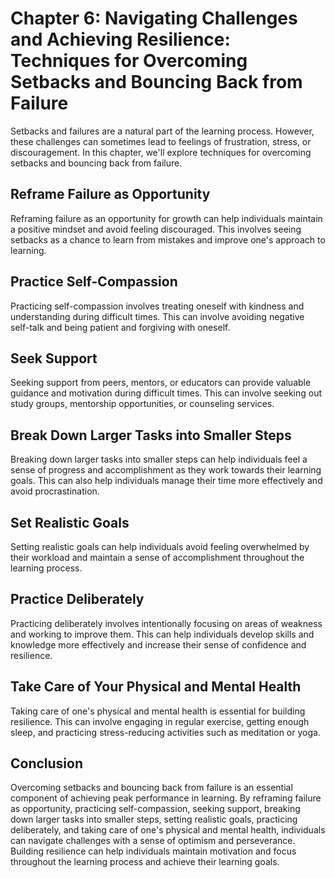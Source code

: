 Chapter 6: Navigating Challenges and Achieving Resilience: Techniques for Overcoming Setbacks and Bouncing Back from Failure
============================================================================================================================

Setbacks and failures are a natural part of the learning process. However, these challenges can sometimes lead to feelings of frustration, stress, or discouragement. In this chapter, we'll explore techniques for overcoming setbacks and bouncing back from failure.

Reframe Failure as Opportunity
------------------------------

Reframing failure as an opportunity for growth can help individuals maintain a positive mindset and avoid feeling discouraged. This involves seeing setbacks as a chance to learn from mistakes and improve one's approach to learning.

Practice Self-Compassion
------------------------

Practicing self-compassion involves treating oneself with kindness and understanding during difficult times. This can involve avoiding negative self-talk and being patient and forgiving with oneself.

Seek Support
------------

Seeking support from peers, mentors, or educators can provide valuable guidance and motivation during difficult times. This can involve seeking out study groups, mentorship opportunities, or counseling services.

Break Down Larger Tasks into Smaller Steps
------------------------------------------

Breaking down larger tasks into smaller steps can help individuals feel a sense of progress and accomplishment as they work towards their learning goals. This can also help individuals manage their time more effectively and avoid procrastination.

Set Realistic Goals
-------------------

Setting realistic goals can help individuals avoid feeling overwhelmed by their workload and maintain a sense of accomplishment throughout the learning process.

Practice Deliberately
---------------------

Practicing deliberately involves intentionally focusing on areas of weakness and working to improve them. This can help individuals develop skills and knowledge more effectively and increase their sense of confidence and resilience.

Take Care of Your Physical and Mental Health
--------------------------------------------

Taking care of one's physical and mental health is essential for building resilience. This can involve engaging in regular exercise, getting enough sleep, and practicing stress-reducing activities such as meditation or yoga.

Conclusion
----------

Overcoming setbacks and bouncing back from failure is an essential component of achieving peak performance in learning. By reframing failure as opportunity, practicing self-compassion, seeking support, breaking down larger tasks into smaller steps, setting realistic goals, practicing deliberately, and taking care of one's physical and mental health, individuals can navigate challenges with a sense of optimism and perseverance. Building resilience can help individuals maintain motivation and focus throughout the learning process and achieve their learning goals.
